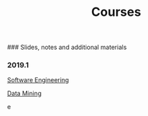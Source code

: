 ﻿---
layout: page      
title: Courses
comments: no   
permalink: /courses/   
---   

<p> ### Slides, notes and additional materials </p>

### 2019.1

<html>
 <head>
      <meta name="description" content="Courses">
      <meta name="keywords" content="courses">
      <title> Professor Daricélio Soares Couses </title>
 </head>
 
 <body> 

<p> <a href="http://www.htmlprogressivo.net/">Software Engineering</a> <p>
<p> <a href="http://www.htmlprogressivo.net/">Data Mining</a> <p>
 
<p> e </p>
